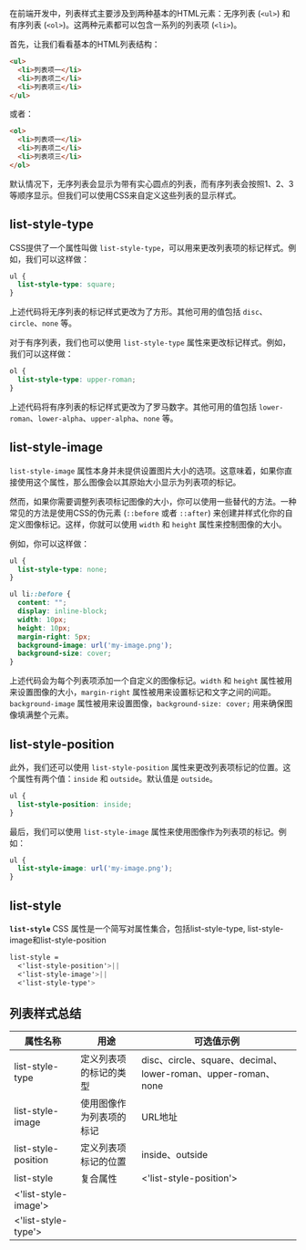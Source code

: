 在前端开发中，列表样式主要涉及到两种基本的HTML元素：无序列表 (`<ul>`) 和有序列表 (`<ol>`)。这两种元素都可以包含一系列的列表项 (`<li>`)。

首先，让我们看看基本的HTML列表结构：

```html
<ul>
  <li>列表项一</li>
  <li>列表项二</li>
  <li>列表项三</li>
</ul>
```

或者：

```html
<ol>
  <li>列表项一</li>
  <li>列表项二</li>
  <li>列表项三</li>
</ol>
```

默认情况下，无序列表会显示为带有实心圆点的列表，而有序列表会按照1、2、3等顺序显示。但我们可以使用CSS来自定义这些列表的显示样式。

## list-style-type

CSS提供了一个属性叫做 `list-style-type`，可以用来更改列表项的标记样式。例如，我们可以这样做：

```css
ul {
  list-style-type: square;
}

```

上述代码将无序列表的标记样式更改为了方形。其他可用的值包括 `disc`、`circle`、`none` 等。

对于有序列表，我们也可以使用 `list-style-type` 属性来更改标记样式。例如，我们可以这样做：

```css
ol {
  list-style-type: upper-roman;
}

```

上述代码将有序列表的标记样式更改为了罗马数字。其他可用的值包括 `lower-roman`、`lower-alpha`、`upper-alpha`、`none` 等。

## list-style-image

`list-style-image` 属性本身并未提供设置图片大小的选项。这意味着，如果你直接使用这个属性，那么图像会以其原始大小显示为列表项的标记。

然而，如果你需要调整列表项标记图像的大小，你可以使用一些替代的方法。一种常见的方法是使用CSS的伪元素 (`::before` 或者 `::after`) 来创建并样式化你的自定义图像标记。这样，你就可以使用 `width` 和 `height` 属性来控制图像的大小。

例如，你可以这样做：

```css
ul {
  list-style-type: none;
}

ul li::before {
  content: "";
  display: inline-block;
  width: 10px;
  height: 10px;
  margin-right: 5px;
  background-image: url('my-image.png');
  background-size: cover;
}

```

上述代码会为每个列表项添加一个自定义的图像标记。`width` 和 `height` 属性被用来设置图像的大小，`margin-right` 属性被用来设置标记和文字之间的间距。`background-image` 属性被用来设置图像，`background-size: cover;` 用来确保图像填满整个元素。

## list-style-position

此外，我们还可以使用 `list-style-position` 属性来更改列表项标记的位置。这个属性有两个值：`inside` 和 `outside`。默认值是 `outside`。

```css
ul {
  list-style-position: inside;
}

```

最后，我们可以使用 `list-style-image` 属性来使用图像作为列表项的标记。例如：

```css
ul {
  list-style-image: url('my-image.png');
}
```

## list-style

**`list-style`** CSS 属性是一个简写对属性集合，包括list-style-type, list-style-image和list-style-position

```css
list-style =
  <'list-style-position'>||
  <'list-style-image'>||
  <'list-style-type'>
```

## 列表样式总结

| 属性名称 | 用途 | 可选值示例 |
| --- | --- | --- |
| list-style-type | 定义列表项的标记的类型 | disc、circle、square、decimal、lower-roman、upper-roman、none |
| list-style-image | 使用图像作为列表项的标记 | URL地址 |
| list-style-position | 定义列表项标记的位置 | inside、outside |
| list-style | 复合属性 | <'list-style-position'>  ||
  <'list-style-image'>     ||
  <'list-style-type'> |

